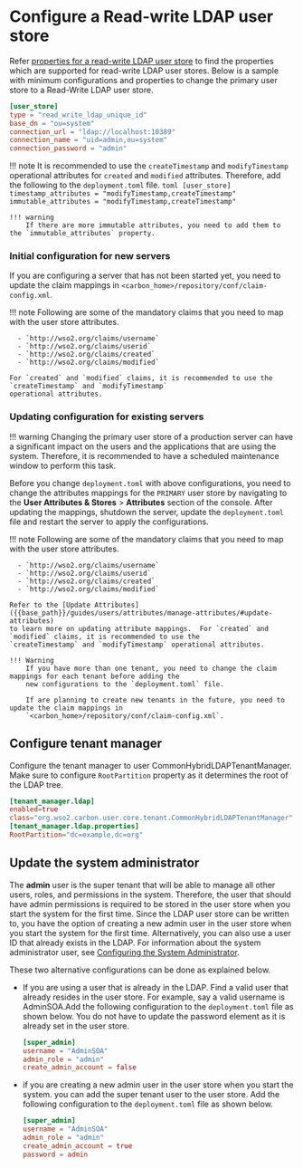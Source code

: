 # Configure a Read-write LDAP user store

Refer [properties for a read-write LDAP user store]({{base_path}}/guides/users/user-stores/user-store-properties/properties-read-write-ldap-user-store/) to find the properties which are supported for read-write 
LDAP user stores. Below is a sample with minimum configurations and properties to change the primary user store 
to a Read-Write LDAP user store.

``` toml
[user_store]
type = "read_write_ldap_unique_id"
base_dn = "ou=system"
connection_url = "ldap://localhost:10389"
connection_name = "uid=admin,ou=system"
connection_password = "admin"
```

!!! note
    It is recommended to use the `createTimestamp` and `modifyTimestamp` operational attributes for 
    `created` and `modified` attributes. Therefore, add the following to the `deployment.toml` file.
    ``` toml
    [user_store]
    timestamp_attributes = "modifyTimestamp,createTimestamp"
    immutable_attributes = "modifyTimestamp,createTimestamp"
    ```

    !!! warning
        If there are more immutable attributes, you need to add them to the `immutable_attributes` property.

### Initial configuration for new servers

If you are configuring a server that has not been started yet, you need to update the claim mappings in
`<carbon_home>/repository/conf/claim-config.xml`.

!!! note
    Following are some of the mandatory claims that you need to map with the user store attributes.

      - `http://wso2.org/claims/username`
      - `http://wso2.org/claims/userid`
      - `http://wso2.org/claims/created`
      - `http://wso2.org/claims/modified`

    For `created` and `modified` claims, it is recommended to use the `createTimestamp` and `modifyTimestamp` 
    operational attributes.

### Updating configuration for existing servers

!!! warning
    Changing the primary user store of a production server can have a significant impact on the users and the applications that are using the system. Therefore, it is recommended to have a scheduled maintenance window to perform this task.

Before you change `deployment.toml` with above configurations, you need to change the attributes mappings for the 
`PRIMARY` user store by navigating to the **User Attributes & Stores** > **Attributes** section of the console. After 
updating the mappings, shutdown the server, update the `deployment.toml` file and restart the server to apply the 
configurations.

!!! note
    Following are some of the mandatory claims that you need to map with the user store attributes.

      - `http://wso2.org/claims/username`
      - `http://wso2.org/claims/userid`
      - `http://wso2.org/claims/created`
      - `http://wso2.org/claims/modified`
    
    Refer to the [Update Attributes]({{base_path}}/guides/users/attributes/manage-attributes/#update-attributes) 
    to learn more on updating attribute mappings.  For `created` and `modified` claims, it is recommended to use the 
    `createTimestamp` and `modifyTimestamp` operational attributes.

    !!! Warning
        If you have more than one tenant, you need to change the claim mappings for each tenant before adding the 
        new configurations to the `deployment.toml` file.
        
        If are planning to create new tenants in the future, you need to update the claim mappings in 
        `<carbon_home>/repository/conf/claim-config.xml`. 


## Configure tenant manager

Configure the tenant manager to user CommonHybridLDAPTenantManager.  Make sure to configure `RootPartition` property 
as it determines the root of the LDAP tree.

``` toml
[tenant_manager.ldap]
enabled=true
class="org.wso2.carbon.user.core.tenant.CommonHybridLDAPTenantManager"
[tenant_manager.ldap.properties]
RootPartition="dc=example,dc=org"
```

## Update the system administrator

The **admin** user is the super tenant that will be able to manage all
other users, roles, and permissions in the system. Therefore, the user that should have admin
permissions is required to be stored in the user store when you start
the system for the first time. Since the LDAP user store can be written
to, you have the option of creating a new admin user in the user store
when you start the system for the first time. Alternatively, you can
also use a user ID that already exists in the LDAP. For information
about the system administrator user, see [Configuring the System
Administrator]({{base_path}}/deploy/configure/user-stores/configure-system-administrator).

These two alternative configurations can be done as explained below.

-   If you are using a user that is already in the LDAP. Find a valid user that already resides in the user store. For 
    example, say a valid username is
    AdminSOA.Add the following configuration to the `deployment.toml` file as shown below. You do not have to update the password element as it is already set in the user store.
    
    ```toml
    [super_admin]
    username = "AdminSOA"
    admin_role = "admin"
    create_admin_account = false
    ```

-   if you are creating a new admin user in the user store when you start the system. you can add the super tenant
    user to the user store. Add the following configuration to the `deployment.toml` file as shown below.
    
    ```toml
    [super_admin]
    username = "AdminSOA"
    admin_role = "admin"
    create_admin_account = true
    password = admin
    ```
